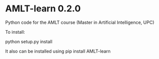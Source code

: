 # AMLT-learn 0.2.0

Python code for the AMLT course (Master in Artificial Intelligence, UPC)

To install:

 python setup.py install
 
It also can be installed using pip install AMLT-learn
 
